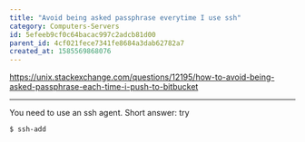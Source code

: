 ```yaml
---
title: "Avoid being asked passphrase everytime I use ssh"
category: Computers-Servers
id: 5efeeb9cf0c64bacac997c2adcb81d00
parent_id: 4cf021fece7341fe8684a3dab62782a7
created_at: 1585569868076
---
```


https://unix.stackexchange.com/questions/12195/how-to-avoid-being-asked-passphrase-each-time-i-push-to-bitbucket

---

You need to use an ssh agent. Short answer: try

```
$ ssh-add
```
                